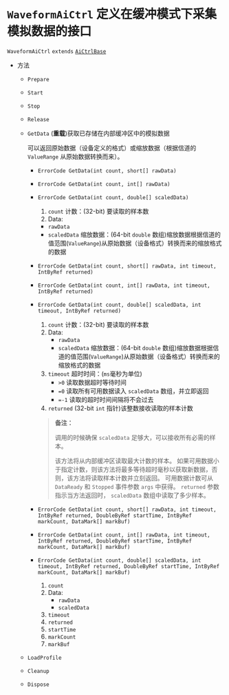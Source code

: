 # `WaveformAiCtrl` 定义在缓冲模式下采集模拟数据的接口

`WaveformAiCtrl` `extends` [`AiCtrlBase`](./AiCtrlBase.md)

* 方法
  * `Prepare`
  * `Start`
  * `Stop`
  * `Release`
  * `GetData` (**重载**)获取已存储在内部缓冲区中的模拟数据
    
    可以返回原始数据（设备定义的格式）或缩放数据（根据信道的 `ValueRange` 从原始数据转换而来）。
    
    * `ErrorCode GetData(int count, short[] rawData)`
    * `ErrorCode GetData(int count, int[] rawData)`
    * `ErrorCode GetData(int count, double[] scaledData)`
      
      1. `count` 计数：(32-bit) 要读取的样本数
      2. Data:
        * `rawData` 
        * `scaledData` 缩放数据：(64-bit `double` 数组)缩放数据根据信道的值范围(`ValueRange`)从原始数据（设备格式）转换而来的缩放格式的数据
      
    * `ErrorCode GetData(int count, short[] rawData, int timeout, IntByRef returned)`
    * `ErrorCode GetData(int count, int[] rawData, int timeout, IntByRef returned)`
    * `ErrorCode GetData(int count, double[] scaledData, int timeout, IntByRef returned)`
      
      1. `count` 计数：(32-bit) 要读取的样本数
      2. Data:
          * `rawData`
          * `scaledData` 缩放数据：(64-bit `double` 数组)缩放数据根据信道的值范围(`ValueRange`)从原始数据（设备格式）转换而来的缩放格式的数据
      3. `timeout` 超时时间：(`ms`毫秒为单位)
          * `>0` 读取数据超时等待时间
          * `=0` 读取所有可用数据读入 `scaledData` 数组，并立即返回
          * `=-1` 读取的超时时间间隔将不会过去
      4. `returned` (32-bit `int` 指针)该整数接收读取的样本计数
      
      > **备注：**
      > 
      > 调用的时候确保 `scaledData` 足够大，可以接收所有必需的样本。
      > 
      > 该方法将从内部缓冲区读取最大计数的样本。
      > 如果可用数据小于指定计数，则该方法将最多等待超时毫秒以获取新数据，否则，该方法将读取样本计数并立刻返回。
      > 可用数据计数可从 `DataReady` 和 `Stopped` 事件参数 `args` 中获得。
      > `returned` 参数指示当方法返回时， `scaledData` 数组中读取了多少样本。
      
    * `ErrorCode GetData(int count, short[] rawData, int timeout, IntByRef returned, DoubleByRef startTime, IntByRef markCount, DataMark[] markBuf)`
    * `ErrorCode GetData(int count, int[] rawData, int timeout, IntByRef returned, DoubleByRef startTime, IntByRef markCount, DataMark[] markBuf)`
    * `ErrorCode GetData(int count, double[] scaledData, int timeout, IntByRef returned, DoubleByRef startTime, IntByRef markCount, DataMark[] markBuf)`
      
      1. `count`
      2. Data:
          * `rawData`
          * `scaledData`
      3. `timeout`
      4. `returned`
      5. `startTime`
      6. `markCount`
      7. `markBuf`

  * `LoadProfile`
  * `Cleanup`
  * `Dispose`
